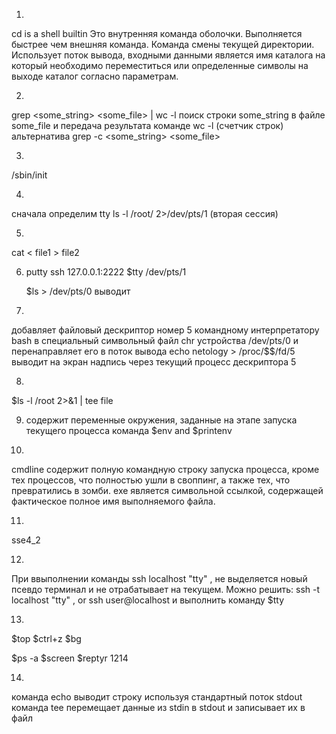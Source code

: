 1.
 cd is a shell builtin
 Это внутренняя команда оболочки. Выполняется быстрее чем внешняя команда. 
 Команда смены текущей директории.  Использует поток вывода,  входными данными является имя каталога
 на который необходимо переместиться или определенные символы на выходе каталог согласно параметрам.

2. 
  grep <some_string> <some_file> | wc -l
  поиск строки  some_string в файле some_file и передача результата команде wc -l (счетчик строк)
  альтернатива grep -с <some_string> <some_file>

3. 
  /sbin/init 

4.
  сначала определим tty
  ls -l /root/ 2>/dev/pts/1 (вторая сессия)
  
5.
  cat < file1 > file2

6. 
   putty ssh 127.0.0.1:2222
   $tty 
   /dev/pts/1
   
   $ls > /dev/pts/0 выводит

7. 
  добавляет файловый дескриптор номер 5 командному интерпретатору bash в 
  специальный символьный файл chr устройства /dev/pts/0 и перенаправляет его в поток вывода
  echo netology > /proc/$$/fd/5	выводит на экран надпись через текущий процесс дескриптора 5

8.
  $ls -l /root 2>&1 | tee file
  
9.
   содержит переменные окружения, заданные на этапе запуска текущего процесса
   команда $env and $printenv

10. 
   cmdline содержит полную  командную  строку  запуска  процесса,  кроме  тех
   процессов,  что  полностью  ушли в своппинг, а также тех, что превратились в зомби.
   exe является символьной ссылкой, содержащей фактическое полное имя выполняемого файла.

11.
   sse4_2

12. 
  При ввыполнении команды ssh localhost "tty" , не выделяется новый псевдо терминал и не отрабатывает на текущем.
  Можно решить: ssh -t localhost "tty" , or ssh user@localhost и выполнить команду $tty

13.
  $top
  $ctrl+z
  $bg
  
  $ps -a 
  $screen
  $reptyr 1214
  
14. 
   команда echo выводит строку используя стандартный поток stdout 
   команда tee перемещает данные из stdin в stdout и записывает их в файл
